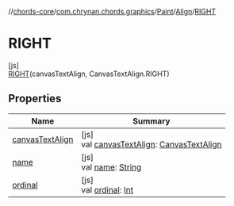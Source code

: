 //[chords-core](../../../../../index.md)/[com.chrynan.chords.graphics](../../../index.md)/[Paint](../../index.md)/[Align](../index.md)/[RIGHT](index.md)

# RIGHT

[js]\
[RIGHT](index.md)(canvasTextAlign, CanvasTextAlign.RIGHT)

## Properties

| Name | Summary |
|---|---|
| [canvasTextAlign](../canvas-text-align.md) | [js]<br>val [canvasTextAlign](../canvas-text-align.md): [CanvasTextAlign](https://kotlinlang.org/api/latest/jvm/stdlib/org.w3c.dom/-canvas-text-align/index.html) |
| [name](../../-fill-rule/-e-v-e-n_-o-d-d/index.md#-372974862%2FProperties%2F-844443233) | [js]<br>val [name](../../-fill-rule/-e-v-e-n_-o-d-d/index.md#-372974862%2FProperties%2F-844443233): [String](https://kotlinlang.org/api/latest/jvm/stdlib/kotlin/-string/index.html) |
| [ordinal](../../-fill-rule/-e-v-e-n_-o-d-d/index.md#-739389684%2FProperties%2F-844443233) | [js]<br>val [ordinal](../../-fill-rule/-e-v-e-n_-o-d-d/index.md#-739389684%2FProperties%2F-844443233): [Int](https://kotlinlang.org/api/latest/jvm/stdlib/kotlin/-int/index.html) |

